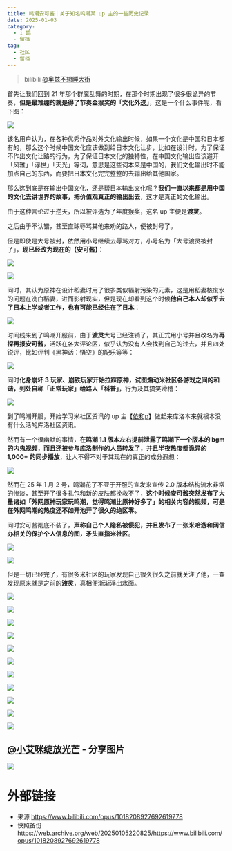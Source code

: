 ```yaml
---
title: 鸣潮安可酱｜关于知名鸣潮某 up 主的一些历史记录
date: 2025-01-03
category:
  - i 鸣
  - 留档
tag:
  - 社区
  - 留档
---
```


> bilibili [@奥兹不想睡大街](https://space.bilibili.com/3546385718708728)

首先让我们回到 21 年那个群魔乱舞的时期，在那个时期出现了很多很诡异的节奏，**但是最难绷的就是得了节奏金猴奖的「文化外送」**，这是一个什么事件呢，看下图：

![](https://raw.githubusercontent.com/KugouGames/iming-blog/refs/heads/main/evil-of-kurogames/images/1018208927692619778/1.jpg)

该名用户认为，在各种优秀作品对外文化输出时候，如果一个文化是中国和日本都有的，那么这个时候中国文化应该做到给日本文化让步，比如在设计时，为了保证不作出文化让路的行为，为了保证日本文化的独特性，在中国文化输出应该避开「风雅」「浮世」「天光」等词，意思是这些词本来是中国的，我们文化输出时不能加点自己的东西，而要把日本文化完完整整的去输出给其他国家。

那么这到底是在输出中国文化，还是帮日本输出文化呢？**我们一直以来都是用中国的文化去讲世界的故事，把价值观真正的输出出去**，这才是真正的文化输出。

由于这种言论过于逆天，所以被评选为了年度猴奖，这名 up 主便是**渡灵**。

之后由于不认错，甚至直球辱骂其他来劝的路人，便被封号了。

但是即使是大号被封，依然用小号继续去辱骂对方，小号名为「大号渡灵被封了」，**现已经改为现在的【安可酱】**：

![](https://raw.githubusercontent.com/KugouGames/iming-blog/refs/heads/main/evil-of-kurogames/images/1018208927692619778/2.jpg)

![](https://raw.githubusercontent.com/KugouGames/iming-blog/refs/heads/main/evil-of-kurogames/images/1018208927692619778/3.jpg)

同时，其认为原神在设计稻妻时用了很多类似辐射污染的元素，这是用稻妻核废水的问题在洗白稻妻，进而影射现实，但是现在却看到这个时候**他自己本人却似乎去了日本上学或者工作，也有可能已经住在了日本**：

![](https://raw.githubusercontent.com/KugouGames/iming-blog/refs/heads/main/evil-of-kurogames/images/1018208927692619778/4.jpg)

时间线来到了鸣潮开服前，由于**渡灵**大号已经注销了，其正式用小号并且改名为**再探再报安可酱**，活跃在各大评论区，似乎认为没有人会找到自己的过去，并且四处锐评，比如评判《黑神话：悟空》的配乐等等：

![](https://raw.githubusercontent.com/KugouGames/iming-blog/refs/heads/main/evil-of-kurogames/images/1018208927692619778/5.jpg)

同时**化身崩坏 3 玩家、崩铁玩家开始拉踩原神，试图煽动米社区各游戏之间的和谐，到处自称「正常玩家」给路人「科普」**，行为及其搞笑滑稽：

![](https://raw.githubusercontent.com/KugouGames/iming-blog/refs/heads/main/evil-of-kurogames/images/1018208927692619778/6.jpg)

到了鸣潮开服，开始学习米社区资讯的 up 主【[依和p](https://www.xiaohongshu.com/user/profile/620d3b24000000001000775a)】做起来库洛本来就根本没有什么活的库洛社区资讯。

然而有一个很幽默的事情，**在鸣潮 1.1 版本左右提前泄露了鸣潮下一个版本的 bgm 的内鬼视频，而且还被参与库洛制作的人员转发了，并且半夜热度都诡异的 1,000+ 的同步播放**，让人不得不对于其现在的真正的成分遐想：

![](https://raw.githubusercontent.com/KugouGames/iming-blog/refs/heads/main/evil-of-kurogames/images/1018208927692619778/7.jpg)

然而在 25 年 1 月 2 号，鸣潮花了不亚于开服的宣发来宣传 2.0 版本结构流水非常的惨淡，甚至开了很多礼包和新的皮肤都挽救不了，**这个时候安可酱突然发布了大量诸如「外网原神玩家玩鸣潮，觉得鸣潮比原神好多了」的相关内容的视频，可是在外网鸣潮的热度还不如开池开了很久的绝区零。**

同时安可酱彻底不装了，**声称自己个人隐私被侵犯，并且发布了一张米哈游和网信办相关的保护个人信息的图，矛头直指米社区**。

![](https://raw.githubusercontent.com/KugouGames/iming-blog/refs/heads/main/evil-of-kurogames/images/1018208927692619778/8.jpg)

![](https://raw.githubusercontent.com/KugouGames/iming-blog/refs/heads/main/evil-of-kurogames/images/1018208927692619778/9.jpg)

但是一切已经完了，有很多米社区的玩家发现自己很久很久之前就关注了他，一查发现原来就是之前的**渡灵**，真相便渐渐浮出水面。

![](https://raw.githubusercontent.com/KugouGames/iming-blog/refs/heads/main/evil-of-kurogames/images/1018208927692619778/10.jpg)

![](https://raw.githubusercontent.com/KugouGames/iming-blog/refs/heads/main/evil-of-kurogames/images/1018208927692619778/11.jpg)

![](https://raw.githubusercontent.com/KugouGames/iming-blog/refs/heads/main/evil-of-kurogames/images/1018208927692619778/12.jpg)

![](https://raw.githubusercontent.com/KugouGames/iming-blog/refs/heads/main/evil-of-kurogames/images/1018208927692619778/13.jpg)

![](https://raw.githubusercontent.com/KugouGames/iming-blog/refs/heads/main/evil-of-kurogames/images/1018208927692619778/14.jpg)

![](https://raw.githubusercontent.com/KugouGames/iming-blog/refs/heads/main/evil-of-kurogames/images/1018208927692619778/15.jpg)

![](https://raw.githubusercontent.com/KugouGames/iming-blog/refs/heads/main/evil-of-kurogames/images/1018208927692619778/16.jpg)

![](https://raw.githubusercontent.com/KugouGames/iming-blog/refs/heads/main/evil-of-kurogames/images/1018208927692619778/17.jpg)

![](https://raw.githubusercontent.com/KugouGames/iming-blog/refs/heads/main/evil-of-kurogames/images/1018208927692619778/18.jpg)

![](https://raw.githubusercontent.com/KugouGames/iming-blog/refs/heads/main/evil-of-kurogames/images/1018208927692619778/19.jpg)

![](https://raw.githubusercontent.com/KugouGames/iming-blog/refs/heads/main/evil-of-kurogames/images/1018208927692619778/20.jpg)

## [@小艾咪绽放光芒](https://space.bilibili.com/617312457) - 分享图片
![](https://raw.githubusercontent.com/KugouGames/iming-blog/refs/heads/main/evil-of-kurogames/images/1018208927692619778/21.jpg)

# 外部链接
- 来源 https://www.bilibili.com/opus/1018208927692619778
- 快照备份 https://web.archive.org/web/20250105220825/https://www.bilibili.com/opus/1018208927692619778
